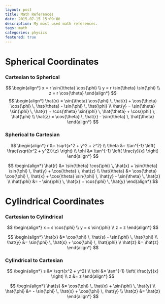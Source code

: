 ```yaml
---
layout: post
title: Math References
date: 2015-07-15 15:09:00
description: My most used math references.
tags: math
categories: physics
featured: true
---
```

# Spherical Coordinates

### Cartesian to Spherical

$$
\begin{align*}
x = r \sin{\theta} \cos{\phi} \\
y = r \sin{\theta} \sin{\phi} \\
z = r \cos{\theta}
\end{align*}
$$
$$
\begin{align*}
\hat{x} = \sin{\theta} \cos{\phi} \, \hat{r} + \cos{\theta} \cos{\phi} \, \hat{\theta} - \sin{\phi} \, \hat{\phi} \\
\hat{y} = \sin{\theta} \sin{\phi} \, \hat{r} + \cos{\theta} \sin{\phi} \, \hat{\theta} + \cos{\phi} \, \hat{\phi} \\
\hat{z} = \cos{\theta} \, \hat{r} - \sin{\theta} \, \hat{\theta}
\end{align*}
$$

### Spherical to Cartesian

$$
\begin{align*}
r &= \sqrt{x^2 + y^2 + z^2} \\
\theta &= \tan^{-1} \left( \frac{\sqrt{x^2 + y^2}}{z} \right) \\
\phi &= \tan^{-1} \left( \frac{y}{x} \right)
\end{align*}
$$

$$
\begin{align*}
\hat{r} &= \sin{\theta} \cos{\phi} \, \hat{x} + \sin{\theta} \sin{\phi} \, \hat{y} + \cos{\theta} \, \hat{z} \\
\hat{\theta} &= \cos{\theta} \cos{\phi} \, \hat{x} + \cos{\theta} \sin{\phi} \, \hat{y} - \sin{\theta} \, \hat{z} \\
\hat{\phi} &= - \sin{\phi} \, \hat{x} + \cos{\phi} \, \hat{y}
\end{align*}
$$

# Cylindrical Coordinates

### Cartesian to Cylindrical
$$
\begin{align*}
x = s \cos{\phi} \\
y = s \sin{\phi} \\
z = z
\end{align*}
$$


$$
\begin{align*}
\hat{x} &= \cos{\phi} \, \hat{s} - \sin{\phi} \, \hat{\phi} \\
\hat{y} &= \sin{\phi} \, \hat{s} + \cos{\phi} \, \hat{\phi} \\
\hat{z} &= \hat{z}
\end{align*}
$$

### Cylindrical to Cartesian

$$
\begin{align*}
s &= \sqrt{x^2 + y^2} \\
\phi &= \tan^{-1} \left( \frac{y}{x} \right) \\
z &= z
\end{align*}
$$

$$
\begin{align*}
\hat{s} &= \cos{\phi} \, \hat{x} + \sin{\phi} \, \hat{y} \\
\hat{\phi} &= - \sin{\phi} \, \hat{x} + \cos{\phi} \, \hat{y} \\
\hat{z} &= \hat{z}
\end{align*}
$$
